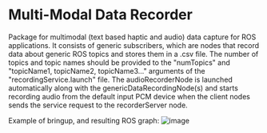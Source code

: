 # Multi-Modal Data Recorder

Package for multimodal (text based haptic and audio) data capture for ROS applications. 
It consists of generic subscribers, which are nodes that record data about generic ROS topics and stores them in a .csv file. 
The number of topics and topic names should be provided to the "numTopics" and "topicName1, topicName2, topicName3..." arguments of the "recordingService.launch" file. 
The audioRecorderNode is launched automatically along with the genericDataRecordingNode(s) and starts recording audio from the default input PCM device when the client nodes sends the service request to the recorderServer node. 

Example of bringup, and resulting ROS graph: 
![image](https://user-images.githubusercontent.com/107273918/184397195-1a1eb534-0ab2-405b-8026-bb51026f30e4.png)
